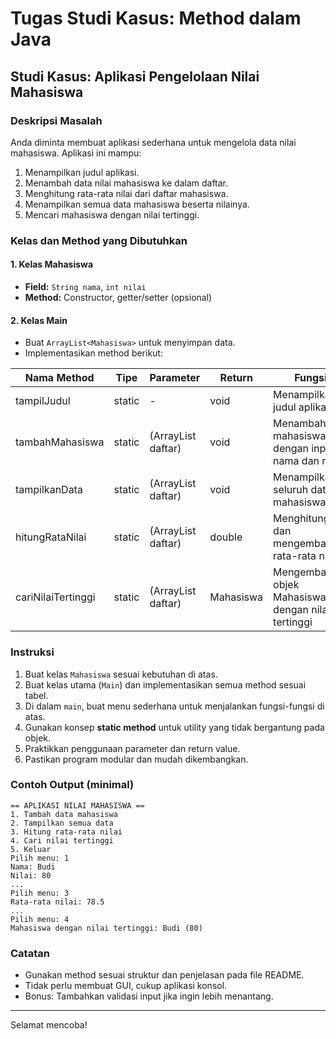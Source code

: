 # Tugas Studi Kasus: Method dalam Java

## Studi Kasus: Aplikasi Pengelolaan Nilai Mahasiswa

### Deskripsi Masalah
Anda diminta membuat aplikasi sederhana untuk mengelola data nilai mahasiswa. Aplikasi ini mampu:
1. Menampilkan judul aplikasi.
2. Menambah data nilai mahasiswa ke dalam daftar.
3. Menghitung rata-rata nilai dari daftar mahasiswa.
4. Menampilkan semua data mahasiswa beserta nilainya.
5. Mencari mahasiswa dengan nilai tertinggi.

### Kelas dan Method yang Dibutuhkan

#### 1. Kelas Mahasiswa
- **Field:** `String nama`, `int nilai`
- **Method:** Constructor, getter/setter (opsional)

#### 2. Kelas Main
- Buat `ArrayList<Mahasiswa>` untuk menyimpan data.
- Implementasikan method berikut:

| Nama Method                | Tipe      | Parameter                       | Return      | Fungsi                                                                 |
|----------------------------|-----------|----------------------------------|-------------|-----------------------------------------------------------------------|
| tampilJudul                | static    | -                                | void        | Menampilkan judul aplikasi                                            |
| tambahMahasiswa            | static    | (ArrayList<Mahasiswa> daftar)    | void        | Menambah mahasiswa dengan input nama dan nilai                        |
| tampilkanData              | static    | (ArrayList<Mahasiswa> daftar)    | void        | Menampilkan seluruh data mahasiswa                                    |
| hitungRataNilai            | static    | (ArrayList<Mahasiswa> daftar)    | double      | Menghitung dan mengembalikan rata-rata nilai                          |
| cariNilaiTertinggi         | static    | (ArrayList<Mahasiswa> daftar)    | Mahasiswa   | Mengembalikan objek Mahasiswa dengan nilai tertinggi                  |

### Instruksi
1. Buat kelas `Mahasiswa` sesuai kebutuhan di atas.
2. Buat kelas utama (`Main`) dan implementasikan semua method sesuai tabel.
3. Di dalam `main`, buat menu sederhana untuk menjalankan fungsi-fungsi di atas.
4. Gunakan konsep **static method** untuk utility yang tidak bergantung pada objek.
5. Praktikkan penggunaan parameter dan return value.
6. Pastikan program modular dan mudah dikembangkan.

### Contoh Output (minimal)
```
== APLIKASI NILAI MAHASISWA ==
1. Tambah data mahasiswa
2. Tampilkan semua data
3. Hitung rata-rata nilai
4. Cari nilai tertinggi
5. Keluar
Pilih menu: 1
Nama: Budi
Nilai: 80
...
Pilih menu: 3
Rata-rata nilai: 78.5
...
Pilih menu: 4
Mahasiswa dengan nilai tertinggi: Budi (80)
```

### Catatan
- Gunakan method sesuai struktur dan penjelasan pada file README.
- Tidak perlu membuat GUI, cukup aplikasi konsol.
- Bonus: Tambahkan validasi input jika ingin lebih menantang.

---

Selamat mencoba!